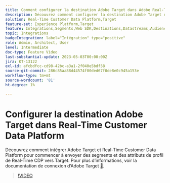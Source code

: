 ```yaml
---
title: Comment configurer la destination Adobe Target dans Adobe Real-Time CDP ?
description: Découvrez comment configurer la destination Adobe Target dans Real-Time Customer Data Platform pour commencer à envoyer des segments et des attributs de profil de Real-Time CDP vers Target.
solution: Real-Time Customer Data Platform,Target
feature-set: Experience Platform,Target
feature: Integrations,Segments,Web SDK,Destinations,Datastreams,Audiences,Experience Targeting
topic: Integrations
badgeIntegration: label="Intégration" type="positive"
role: Admin, Architect, User
level: Intermediate
doc-type: Feature Video
last-substantial-update: 2023-05-03T00:00:00Z
jira: KT-13122
exl-id: afcbdfcc-cd98-42bc-a3a1-2f040e5bdf58
source-git-commit: 286c85aa88d44574f00ded67f0de8e0c945a153e
workflow-type: tm+mt
source-wordcount: '81'
ht-degree: 1%

---
```


# Configurer la destination Adobe Target dans Real-Time Customer Data Platform

Découvrez comment intégrer Adobe Target et Real-Time Customer Data Platform pour commencer à envoyer des segments et des attributs de profil de Real-Time CDP vers Target. Pour plus d’informations, voir la documentation de connexion d’Adobe Target [&#128279;](https://experienceleague.adobe.com/docs/experience-platform/destinations/catalog/personalization/adobe-target-connection.html?lang=fr).

>[!VIDEO](https://video.tv.adobe.com/v/3418799/?learn=on&enablevpops)
